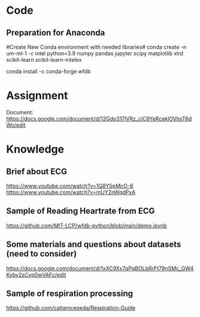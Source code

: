 # Code
## Preparation for Anaconda

#Create New Conda environment with needed libraries#
conda create -n um-ml-1 -c intel python=3.9 numpy pandas jupyter scipy matplotlib xlrd scikit-learn scikit-learn-intelex

conda install -c conda-forge wfdb

# Assignment

Document: https://docs.google.com/document/d/12Gdo317lVRz_cjC9YeRceklOVhsT6dWo/edit


# Knowledge

## Brief about ECG
https://www.youtube.com/watch?v=1Q8YSpMcO-8
https://www.youtube.com/watch?v=mUY2nWqdPxA

## Sample of Reading Heartrate from ECG
https://github.com/MIT-LCP/wfdb-python/blob/main/demo.ipynb

## Some materials and questions about datasets (need to consider)
https://docs.google.com/document/d/1xXC9Xx7qPqBOLbRrFt79nSMc_GW4Kyby2sCvp0wVAFc/edit

## Sample of respiration processing
https://github.com/catiamcepeda/Respiration-Guide
